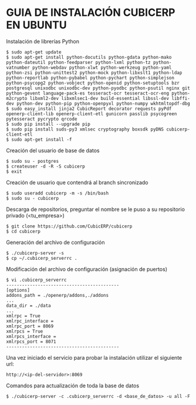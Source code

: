 GUIA DE INSTALACIÓN CUBICERP EN UBUNTU
======================================

Instalación de librerías Python

    $ sudo apt-get update
    $ sudo apt-get install python-docutils python-gdata python-mako python-dateutil python-feedparser python-lxml python-tz python-vatnumber python-webdav python-xlwt python-werkzeug python-yaml python-zsi python-unittest2 python-mock python-libxslt1 python-ldap python-reportlab python-pybabel python-pychart python-simplejson python-psycopg2 python-vobject python-openid python-setuptools bzr postgresql unixodbc unixodbc-dev python-pyodbc python-psutil nginx git python-gevent language-pack-es tesseract-ocr tesseract-ocr-eng python-m2crypto libxml2-dev libxmlsec1-dev build-essential libssl-dev libffi-dev python-dev python-pip python-openpyxl python-numpy wkhtmltopdf-dbg
    $ sudo easy_install jinja2 CubicReport decorator requests pyPdf openerp-client-lib openerp-client-etl gunicorn passlib psycogreen pytesseract pycrypto qrcode
    $ sudo pip install --upgrade pip
    $ sudo pip install suds-py3 xmlsec cryptography boxsdk pyDNS cubicerp-client-etl
    $ sudo apt-get install -f

Creación del usuario de base de datos

    $ sudo su - postgres
    $ createuser -d -R -S cubicerp
    $ exit

Creación de usuario que contendrá al branch sincronizado

    $ sudo useradd cubicerp -m -s /bin/bash
    $ sudo su - cubicerp
    
Descarga de repositorios, preguntar el nombre se le puso a su repositorio privado (<tu_empresa>)
    
    $ git clone https://github.com/CubicERP/cubicerp
    $ cd cubicerp

Generación del archivo de configuración

    $ ./cubicerp-server -s
    $ cp ~/.cubicerp_serverrc .


Modificación del archivo de configuración (asignación de puertos)

    $ vi .cubicerp_serverrc
    -------------------------------------------
    [options]
    addons_path = ./openerp/addons,./addons
    ...
    data_dir = ./data
    ...
    xmlrpc = True
    xmlrpc_interface =
    xmlrpc_port = 8069
    xmlrpcs = True
    xmlrpcs_interface =
    xmlrpcs_port = 8071
    -------------------------------------------


Una vez iniciado el servicio para probar la instalación utilizar el siguiente url:

    http://<ip-del-servidor>:8069


Comandos para actualización  de toda la base de datos

    $ ./cubicerp-server -c .cubicerp_serverrc -d <base_de_datos> -u all -F

